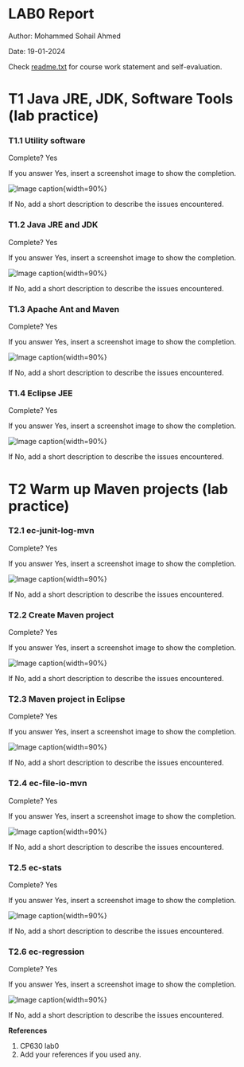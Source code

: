 # LAB0 Report

Author: Mohammed Sohail Ahmed

Date: 19-01-2024

Check [readme.txt](readme.txt) for course work statement and self-evaluation.

# T1 Java JRE, JDK, Software Tools (lab practice)

### T1.1 Utility software

Complete? Yes

If you answer Yes, insert a screenshot image to show the completion.

![Image caption](images/pandoc.png){width=90%}

If No, add a short description to describe the issues encountered.

### T1.2 Java JRE and JDK

Complete? Yes

If you answer Yes, insert a screenshot image to show the completion.

![Image caption](images/java-&-jre-versions.png){width=90%}

If No, add a short description to describe the issues encountered.

### T1.3 Apache Ant and Maven

Complete? Yes

If you answer Yes, insert a screenshot image to show the completion.

![Image caption](images/maven-version.png){width=90%}

If No, add a short description to describe the issues encountered.

### T1.4 Eclipse JEE

Complete? Yes

If you answer Yes, insert a screenshot image to show the completion.

![Image caption](images/ec-juint-log-eclipse.png){width=90%}

If No, add a short description to describe the issues encountered.

# T2 Warm up Maven projects (lab practice)

### T2.1 ec-junit-log-mvn

Complete? Yes

If you answer Yes, insert a screenshot image to show the completion.

![Image caption](images/2.1-maven-build-test.png){width=90%}

If No, add a short description to describe the issues encountered.

### T2.2 Create Maven project

Complete? Yes

If you answer Yes, insert a screenshot image to show the completion.

![Image caption](images/2.2-Create-Maven-project-by-command-line.png){width=90%}

If No, add a short description to describe the issues encountered.

### T2.3 Maven project in Eclipse

Complete? Yes

If you answer Yes, insert a screenshot image to show the completion.

![Image caption](images/2.3-Maven-project-in-Eclipse.png){width=90%}

If No, add a short description to describe the issues encountered.

### T2.4 ec-file-io-mvn

Complete? Yes

If you answer Yes, insert a screenshot image to show the completion.

![Image caption](images/2.4-ec-file-io.png){width=90%}

If No, add a short description to describe the issues encountered.

### T2.5 ec-stats

Complete? Yes

If you answer Yes, insert a screenshot image to show the completion.

![Image caption](images/2.5-ec-stats.png){width=90%}

If No, add a short description to describe the issues encountered.

### T2.6 ec-regression

Complete? Yes

If you answer Yes, insert a screenshot image to show the completion.

![Image caption](images/2.6-ec-regression.png){width=90%}

If No, add a short description to describe the issues encountered.

**References**

1. CP630 lab0
2. Add your references if you used any.
